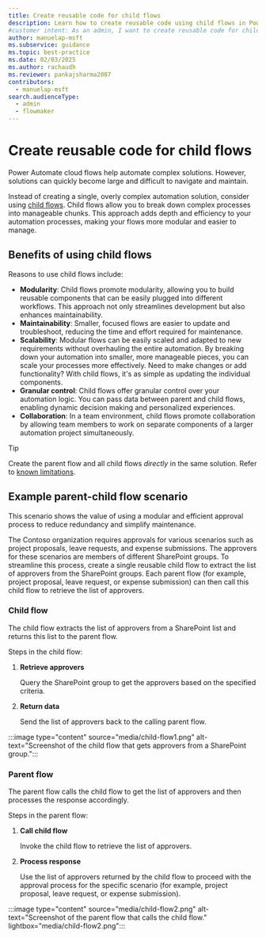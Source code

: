```yaml
---
title: Create reusable code for child flows
description: Learn how to create reusable code using child flows in Power Automate to streamline your automation processes and enhance maintainability.
#customer intent: As an admin, I want to create reusable code for child flows so that I can streamline automation processes and enhance maintainability.
author: manuelap-msft
ms.subservice: guidance
ms.topic: best-practice
ms.date: 02/03/2025
ms.author: rachaudh
ms.reviewer: pankajsharma2087
contributors: 
  - manuelap-msft
search.audienceType: 
  - admin
  - flowmaker
---
```


# Create reusable code for child flows

Power Automate cloud flows help automate complex solutions. However, solutions can quickly become large and difficult to navigate and maintain.

Instead of creating a single, overly complex automation solution, consider using [child flows](/power-automate/create-child-flows). Child flows allow you to break down complex processes into manageable chunks. This approach adds depth and efficiency to your automation processes, making your flows more modular and easier to manage.

## Benefits of using child flows

Reasons to use child flows include:

- **Modularity**: Child flows promote modularity, allowing you to build reusable components that can be easily plugged into different workflows. This approach not only streamlines development but also enhances maintainability.
- **Maintainability**: Smaller, focused flows are easier to update and troubleshoot, reducing the time and effort required for maintenance.
- **Scalability**: Modular flows can be easily scaled and adapted to new requirements without overhauling the entire automation. By breaking down your automation into smaller, more manageable pieces, you can scale your processes more effectively. Need to make changes or add functionality? With child flows, it's as simple as updating the individual components.
- **Granular control**: Child flows offer granular control over your automation logic. You can pass data between parent and child flows, enabling dynamic decision making and personalized experiences.
- **Collaboration**: In a team environment, child flows promote collaboration by allowing team members to work on separate components of a larger automation project simultaneously.

> [!TIP]
> Create the parent flow and all child flows *directly* in the same solution. Refer to [known limitations](/power-automate/create-child-flows#known-issue).


## Example parent-child flow scenario

This scenario shows the value of using a modular and efficient approval process to reduce redundancy and simplify maintenance.

The Contoso organization requires approvals for various scenarios such as project proposals, leave requests, and expense submissions. The approvers for these scenarios are members of different SharePoint groups. To streamline this process, create a single reusable child flow to extract the list of approvers from the SharePoint groups. Each parent flow (for example, project proposal, leave request, or expense submission) can then call this child flow to retrieve the list of approvers.

### Child flow

The child flow extracts the list of approvers from a SharePoint list and returns this list to the parent flow.

Steps in the child flow:

1. **Retrieve approvers**

    Query the SharePoint group to get the approvers based on the specified criteria.

1. **Return data**

    Send the list of approvers back to the calling parent flow.

:::image type="content" source="media/child-flow1.png" alt-text="Screenshot of the child flow that gets approvers from a SharePoint group.":::

### Parent flow

The parent flow calls the child flow to get the list of approvers and then processes the response accordingly.

Steps in the parent flow:

1. **Call child flow** 

    Invoke the child flow to retrieve the list of approvers.

1. **Process response**

    Use the list of approvers returned by the child flow to proceed with the approval process for the specific scenario (for example, project proposal, leave request, or expense submission).

:::image type="content" source="media/child-flow2.png" alt-text="Screenshot of the parent flow that calls the child flow." lightbox="media/child-flow2.png":::